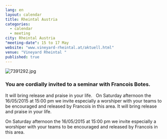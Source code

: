 ```yaml
---
lang: en
layout: calendar
title: Rheintal Austria
categories: 
  - calendar
  - meeting
city: Rheintal Austria
"meeting-date": 15 to 17 May
website: "www.vineyard-rheintal.at/aktuell.html"
venue: "Vineyard Rheintal "
published: true
---
```



![7391292.jpg]({{site.baseurl}}/assets/images/7391292.jpg)

### You are cordially invited to a seminar with Francois Botes.
It will bring release and praise in your life.
 
On Saturday afternoon the 16/05/2015 at 15:00 pm we invite especially a worshiper with your teams to be encouraged and released by Francois in this area. It will bring release and praise in your life.

On Saturday afternoon the 16/05/2015 at 15:00 pm we invite especially a worshiper with your teams to be encouraged and released by Francois in this area.
